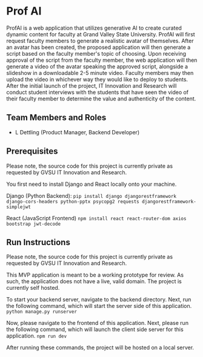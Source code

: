 # Prof AI
ProfAI is a web application that utilizes generative AI to create curated dynamic content for faculty at Grand Valley State University. ProfAI will first request faculty members to generate a realistic avatar of themselves. After an avatar has been created, the proposed application will then generate a script based on the faculty member's topic of choosing. Upon receiving approval of the script from the faculty member, the web application will then generate a video of the avatar speaking the approved script, alongside a slideshow in a downloadable 2-5 minute video. Faculty members may then upload the video in whichever way they would like to deploy to students. After the initial launch of the project, IT Innovation and Research will conduct student interviews with the students that have seen the video of their faculty member to determine the value and authenticity of the content.


## Team Members and Roles


* L Dettling (Product Manager, Backend Developer)


## Prerequisites
Please note, the source code for this project is currently private as requested by GVSU IT Innovation and Research.


You first need to install Django and React locally onto your machine.

Django (Python Backend):
`pip install django djangorestframework django-cors-headers python-pptx psycopg2 requests djangorestframework-simplejwt`


React (JavaScript Frontend)
`npm install react react-router-dom axios bootstrap jwt-decode`


## Run Instructions
Please note, the source code for this project is currently private as requested by GVSU IT Innovation and Research.


This MVP application is meant to be a working prototype for review. As such, the application does not have a live, valid domain. The project is currently self hosted.


To start your backend server, navigate to the backend directory.
Next, run the following command, which will start the server side of this application.
`python manage.py runserver`

Now, please navigate to the frontend of this application.
Next, please run the following command, which will launch the client side server for this application.
`npm run dev`


After running these commands, the project will be hosted on a local server. 



